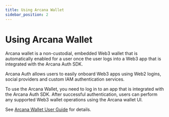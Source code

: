 ```yaml
---
title: Using Arcana Wallet
sidebar_position: 2
---
```


# Using Arcana Wallet

Arcana wallet is a non-custodial, embedded Web3 wallet that is automatically enabled for a user once the user logs into a Web3 app that is integrated with the Arcana Auth SDK.

Arcana Auth allows users to easily onboard Web3 apps using Web2 logins, social providers and custom IAM authentication services. 

To use the Arcana Wallet, you need to log in to an app that is integrated with the Arcana Auth SDK. After successful authentication, users can perform any supported Web3 wallet operations using the Arcana wallet UI.

See [Arcana Wallet User Guide](https://docs.dev.arcana.network/user-guides/wallet-ui/index.html) for details.